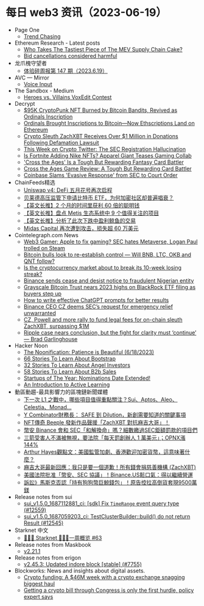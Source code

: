 # 每日 web3 资讯（2023-06-19）

- Page One
  - [Trend Chasing](https://pageone.gg/p/trend-chasing)
- Ethereum Research - Latest posts
  - [Who Takes The Tastiest Piece of The MEV Supply Chain Cake?](https://ethresear.ch/t/who-takes-the-tastiest-piece-of-the-mev-supply-chain-cake/15724/4)
  - [Bid cancellations considered harmful](https://ethresear.ch/t/bid-cancellations-considered-harmful/15500/4)
- 龙爪槐守望者
  - [体验碎周报第 147 期（2023.6.19）](https://www.ftium4.com/ux-weekly-147.html)
- AVC — Mirror
  - [Voice Input](https://avc.mirror.xyz/OaSWJq5yzaNplmtkI7ix2xg8eDKiBtq-PjmBjM6Ofu0)
- The Sandbox - Medium
  - [Heroes vs. Villains VoxEdit Contest](https://medium.com/sandbox-game/heroes-vs-villains-voxedit-contest-6456e112166b?source=rss----df97fb047c1e---4)
- Decrypt
  - [$95K CryptoPunk NFT Burned by Bitcoin Bandits, Revived as Ordinals Inscription](https://decrypt.co/145172/95k-cryptopunk-nft-burned-by-bitcoin-bandits-revived-as-ordinals-inscription)
  - [Ordinals Brought Inscriptions to Bitcoin—Now Ethscriptions Land on Ethereum](https://decrypt.co/145153/ethscriptions-ethereum-ordinals-bitcoin-inscriptions)
  - [Crypto Sleuth ZachXBT Receives Over $1 Million in Donations Following Defamation Lawsuit](https://decrypt.co/145146/crypto-sleuth-zachxbt-receives-over-1-million-in-donations-following-defamation-lawsuit)
  - [This Week on Crypto Twitter: The SEC Registration Hallucination](https://decrypt.co/145124/this-week-on-crypto-twitter-sec-binance-coinbase-week-2)
  - [Is Fortnite Adding Nike NFTs? Apparel Giant Teases Gaming Collab](https://decrypt.co/145112/fortnite-nike-nft-apparel-giant-gaming-collab)
  - ['Cross the Ages' Is a Tough But Rewarding Fantasy Card Battler](https://decrypt.co/145012/cross-ages-tough-rewarding-fantasy-card-battler)
  - [Cross the Ages Game Review: A Tough But Rewarding Card Battler](https://decrypt.co/videos/explainers/2PfzFDVY/cross-the-ages-game-review-a-tough-but-rewarding-card-battler)
  - [Coinbase Slams 'Evasive Response' from SEC to Court Order](https://decrypt.co/145088/coinbase-slams-evasive-response-from-sec-to-court-order)
- ChainFeeds精选
  - [Uniswap v4: DeFi 五月花号再次启程](https://mp.weixin.qq.com/s/RNi8Ml3ocZZ87vUhg2ZPFw)
  - [贝莱德高压监管下申请比特币 ETF，为何加密社区却普遍唱衰？](https://www.theblockbeats.info/news/42749)
  - [【英文长推】2 个月的时间里获利 60 倍的聪明钱](https://twitter.com/onchaindatanerd/status/1670124320016973824)
  - [【英文长推】盘点 Metis 生态系统中 9 个值得关注的项目](https://twitter.com/modestusokoye/status/1670036141297287169)
  - [【英文长推】分析了此次下跌中盈利鲸鱼的交易](https://twitter.com/damidefi/status/1670004652811886592)
  - [Midas Capital 再次遭到攻击，损失超 60 万美元](https://twitter.com/peckshield/status/1670148905810403330)
- Cointelegraph.com News
  - [Web3 Gamer: Apple to fix gaming? SEC hates Metaverse, Logan Paul trolled on Steam](https://cointelegraph.com/magazine/web3-gamer-apple-gaming-sec-hates-metaverse-tokens-logan-paul-trolled-on-steam/)
  - [Bitcoin bulls look to re-establish control — Will BNB, LTC, OKB and QNT follow?](https://cointelegraph.com/news/bitcoin-bulls-look-to-re-establish-control-will-bnb-ltc-okb-and-qnt-follow)
  - [Is the cryptocurrency market about to break its 10-week losing streak?](https://cointelegraph.com/news/cryptocurrency-market-break-10-week-losing-streak)
  - [Binance sends cease and desist notice to fraudulent Nigerian entity](https://cointelegraph.com/news/binance-cease-and-desist-notice-to-nigerian-scammer)
  - [Grayscale Bitcoin Trust nears 2023 highs on BlackRock ETF filing as buyers step up](https://cointelegraph.com/news/grayscale-bitcoin-trust-2023-high-blackrock-etf-filing-buyers)
  - [How to write effective ChatGPT prompts for better results](https://cointelegraph.com/news/how-to-write-effective-chatgpt-prompts-for-better-results)
  - [Binance CEO CZ deems SEC’s request for emergency relief unwarranted](https://cointelegraph.com/news/binance-ceo-cz-sec-request-for-emergency-relief-unwarranted)
  - [CZ, Powell and more rally to fund legal fees for on-chain sleuth ZachXBT, surpassing $1M](https://cointelegraph.com/news/cz-powell-on-chain-sleuth-zach-xbt-legal-fees)
  - [Ripple case nears conclusion, but the fight for clarity must ‘continue’ — Brad Garlinghouse](https://cointelegraph.com/news/ripple-ceo-brad-garlinghouse-fight-for-clarity)
- Hacker Noon
  - [The Noonification: Patience is Beautiful  (6/18/2023)](https://hackernoon.com/6-18-2023-noonification?source=rss)
  - [66 Stories To Learn About Bootstrap](https://hackernoon.com/66-stories-to-learn-about-bootstrap?source=rss)
  - [32 Stories To Learn About Angel Investors](https://hackernoon.com/32-stories-to-learn-about-angel-investors?source=rss)
  - [58 Stories To Learn About B2b Sales](https://hackernoon.com/58-stories-to-learn-about-b2b-sales?source=rss)
  - [Startups of The Year: Nominations Date Extended!](https://hackernoon.com/startups-of-the-year-nominations-date-extended?source=rss)
  - [An Introduction to Active Learning](https://hackernoon.com/an-introduction-to-active-learning?source=rss)
- 動區動趨-最具影響力的區塊鏈新聞媒體
  - [下一次 L1 之戰中，哪些項目值得重點關注？Sui、Aptos、Aleo、Celestia、Monad…](https://www.blocktempo.com/next-layer1-war-aleo-celestia-monad/)
  - [Y Combinator財務長： SAFE 到 Dilution，新創需要知道的關鍵事項](https://www.blocktempo.com/y-combinator-cfo-safe-to-dilution/)
  - [NFT傳奇 Beeple 發新作品聲援「ZachXBT 對抗麻吉大哥」！](https://www.blocktempo.com/beeple-supports-zachxbt-lawsuit-against-machibigbrother/)
  - [幣安 Binance 會和 SEC「和解換命」嗎？細數繳過SEC鉅額罰款的項目們](https://www.blocktempo.com/review-the-well-known-projects-punished-by-sec/)
  - [三箭受害人不滿被無視，要法院「每天罰創辦人 1 萬美元」；OPNX漲144%](https://www.blocktempo.com/liquidators-of-3ac-want-to-fine-kyle-davies/)
  - [Arthur Hayes觀點文：美國監管加劇、香港歡迎加密貨幣，這意味著什麼？](https://www.blocktempo.com/arthur-hayes-new-blog-substack-fungible-about-hongkong-crypto-policy/)
  - [麻吉大哥最新回應：我只是要一個道歉！所有錢會捐慈善機構 (ZachXBT)](https://www.blocktempo.com/machibigbrother-is-expecting-an-apology-from-zachxbt/)
  - [美國法院批准「幣安、SEC 協議」！Binance.US鬆口氣：得以繼續營運](https://www.blocktempo.com/judge-signs-off-on-binance-and-sec-deal/)
  - [訴訟》馬斯克否認「持有狗狗幣巨鯨錢包」！原告控拉高倒貨套現9500萬鎂](https://www.blocktempo.com/musk-denies-owning-doge-whale-wallet/)
- Release notes from sui
  - [sui_v1.5.0_1687112881_ci: [sdk] Fix `TimeRange` event query type (#12559)](https://github.com/MystenLabs/sui/releases/tag/sui_v1.5.0_1687112881_ci)
  - [sui_v1.5.0_1687059203_ci: TestClusterBuilder::build() do not return Result (#12545)](https://github.com/MystenLabs/sui/releases/tag/sui_v1.5.0_1687059203_ci)
- Starknet 中文
  - [👩🏽‍🚀 Starknet 👨🏽‍🚀一周概览 #63](https://starknetzh.substack.com/p/starknet-63-80d)
- Release notes from Maskbook
  - [v2.21.1](https://github.com/DimensionDev/Maskbook/releases/tag/v2.21.1)
- Release notes from erigon
  - [v2.45.3: Updated indore block [stable] (#7755)](https://github.com/ledgerwatch/erigon/releases/tag/v2.45.3)
- Blockworks: News and insights about digital assets.
  - [Crypto funding: A $46M week with a crypto exchange snagging biggest haul](https://blockworks.co/news/crypto-exchange-snagging-biggest-haul)
  - [Getting a crypto bill through Congress is only the first hurdle, policy expert says](https://blockworks.co/news/crypto-bill-through-congress)
